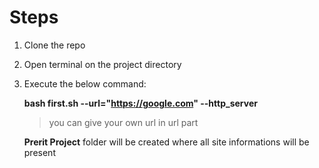 # Steps

1. Clone the repo 

2. Open terminal on the project directory 

3. Execute the below command:

    **bash first.sh  --url="https://google.com"  --http_server**
    
   >you can give your own url in url part
    
    
    
    
    
    **Prerit Project** folder will be created where all site informations will be present 
